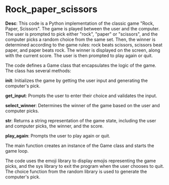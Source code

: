 # Rock_paper_scissors

**Desc**: This code is a Python implementation of the classic game "Rock, Paper, Scissors". The game is played between the user and the computer. The user is prompted to pick either "rock", "paper" or "scissors", and the computer picks a random choice from the same set. Then, the winner is determined according to the game rules: rock beats scissors, scissors beat paper, and paper beats rock. The winner is displayed on the screen, along with the current score. The user is then prompted to play again or quit.


The code defines a Game class that encapsulates the logic of the game. The class has several methods:

  **__init__**: Initializes the game by getting the user input and generating the computer's pick.

  **get_input**: Prompts the user to enter their choice and validates the input.

  **select_winner**: Determines the winner of the game based on the user and computer picks.

  **__str__**: Returns a string representation of the game state, including the user and computer picks, the winner, and the score.

  **play_again**: Prompts the user to play again or quit.

  The main function creates an instance of the Game class and starts the game loop.

  The code uses the emoji library to display emojis representing the game picks, and the sys library to exit the program when the user chooses to quit. The choice function from the random library is used to generate the computer's pick.
